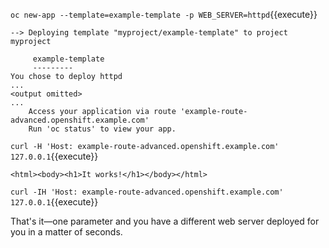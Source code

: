 

`oc new-app --template=example-template -p WEB_SERVER=httpd`{{execute}}

```
--> Deploying template "myproject/example-template" to project myproject

     example-template
     ---------
You chose to deploy httpd
...
<output omitted>
...
    Access your application via route 'example-route-advanced.openshift.example.com' 
    Run 'oc status' to view your app.
```


`curl -H 'Host: example-route-advanced.openshift.example.com' 127.0.0.1`{{execute}}

```
<html><body><h1>It works!</h1></body></html>
```

`curl -IH 'Host: example-route-advanced.openshift.example.com' 127.0.0.1`{{execute}}

That's it—one parameter and you have a different web server deployed for you in a matter of seconds.